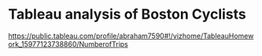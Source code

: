 # Tableau analysis of Boston Cyclists

https://public.tableau.com/profile/abraham7590#!/vizhome/TableauHomework_15977123738860/NumberofTrips
